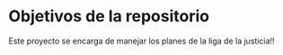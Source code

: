 # Objetivos de la repositorio

Este proyecto se encarga de manejar los planes de la liga de la justicia!!



